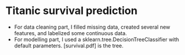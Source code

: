 # Titanic survival prediction
- For data cleaning part, I filled missing data, created several new features, and labelized some continuous data.
- For modelling part, I used a sklearn.tree.DecisionTreeClassifier with default parameters. [survival.pdf] is the tree.
